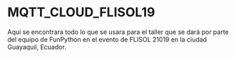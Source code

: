 # MQTT_CLOUD_FLISOL19
Aquí se encontrara todo lo que se usara para el taller que se dará por parte del equipo de FunPython en el evento de FLISOL 21019 en la ciudad Guayaquil, Ecuador.
